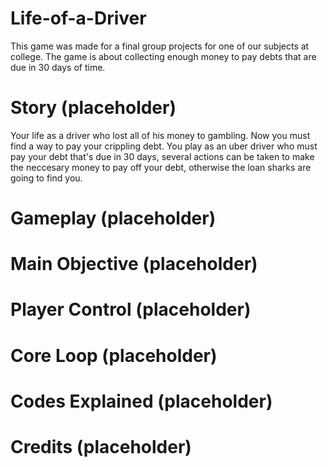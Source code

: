 # Life-of-a-Driver

This game was made for a final group projects for one of our subjects at college. The game is about collecting enough money to pay debts that are due in 30 days of time.

# Story (placeholder)

Your life as a driver who lost all of his money to gambling. Now you must find a way to pay your crippling debt. You play as an uber driver who must pay your debt that's due in 30 days, several actions can be taken to make the neccesary money to pay off your debt, otherwise the loan sharks are going to find you. 

# Gameplay (placeholder)
# Main Objective (placeholder) 
# Player Control (placeholder)
# Core Loop (placeholder)
# Codes Explained (placeholder)
# Credits (placeholder)
